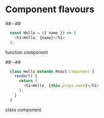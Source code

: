 <!-- .slide: class="two-column-layout" -->

# Component flavours

##--##

```javascript
  const Hello = ({ name }) => (
    <h1>Hello, {name}</h1>
  );
```

function component <!-- .element: class="center" -->

##--##

```javascript
  class Hello extends React.Component {
    render() {
      return (
        <h1>Hello, {this.props.name}</h1>
      );
    }
  }
```

class component <!-- .element: class="center" -->
